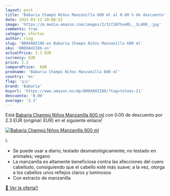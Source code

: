 ```yaml
---
layout: post
title: 'Babaria Champú Niños Manzanilla 600 ml al 0.00 % de descuento'
date: 2021-03-12 20:06:52
image: 'https://m.media-amazon.com/images/I/31f207hvmRL._SL400_.jpg'
comments: true
category: ofertas
author: ring
slug: 'B00XAHII86-es Babaria Champú Niños Manzanilla 600 ml'
sku: 'B00XAHII86-es'
actualPrice: 2.3 EUR
currency: EUR
price: 2.3
comparePrice:  EUR
prodname: 'Babaria Champú Niños Manzanilla 600 ml'
country: 'es'
flag: '🇪🇸'
brand: 'Babaria'
buyurl: 'https://www.amazon.es/dp/B00XAHII86/?tag=tolees-21'
descuento: '0.00'
average: '2.3'
---
```


Está [Babaria Champú Niños Manzanilla 600 ml](https://www.amazon.es/dp/B00XAHII86/?tag=tolees-21) con 0.00 de descuento por 2.3 EUR (original:  EUR) en el siguiente enlace!

[![Babaria Champú Niños Manzanilla 600 ml](https://m.media-amazon.com/images/I/31f207hvmRL._SL400_.jpg)](https://www.amazon.es/dp/B00XAHII86/?tag=tolees-21)

ℹ️:

- Se puede usar a diario; testado desmatológicamente; no testado en animales; vegano
- La manzanilla es altamente beneficiosa contra las afecciones del cuero cabelludo, consiguiendo que el cabello esté más suave; a la vez, otorga a los cabellos unos reflejos claros y luminosos
- Con extracto de manzanilla

[🛒 Ver la oferta!!](https://www.amazon.es/dp/B00XAHII86/?tag=tolees-21)

